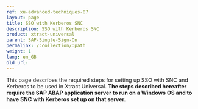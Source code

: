 ```yaml
---
ref: xu-advanced-techniques-07
layout: page
title: SSO with Kerberos SNC
description: SSO with Kerberos SNC
product: xtract-universal
parent: SAP-Single-Sign-On
permalink: /:collection/:path
weight: 1
lang: en_GB
old_url: 
---
```




This page describes the required steps for setting up SSO with SNC and Kerberos to be used in Xtract Universal.
**The steps described hereafter require the SAP ABAP application server to run on a Windows OS and to have SNC with Kerberos set up on that server.**
